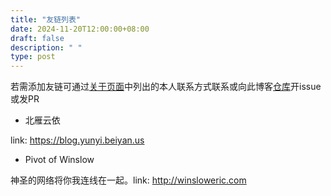 ```yaml
---
title: "友链列表"
date: 2024-11-20T12:00:00+08:00
draft: false
description: " "
type: post
---
```


若需添加友链可通过[关于页面](/aboutme/)中列出的本人联系方式联系或向此博客[仓库](https://github.com/hatateaya/hatateaya.github.io/)开issue或发PR

- 北雁云依

link: <https://blog.yunyi.beiyan.us>

- Pivot of Winslow

神圣的网络将你我连线在一起。link: <http://winsloweric.com>